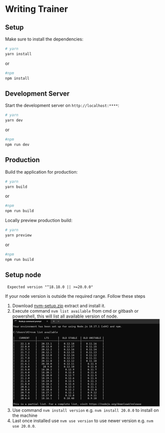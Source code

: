 # Writing Trainer

## Setup

Make sure to install the dependencies:

```bash
# yarn
yarn install
```

or

```bash
#npm
npm install
```

## Development Server

Start the development server on `http://localhost:****`:

```bash
# yarn
yarn dev
```

or

```bash
#npm
npm run dev
```

## Production

Build the application for production:

```bash
# yarn
yarn build
```

or

```bash
#npm
npm run build
```

Locally preview production build:

```bash
# yarn
yarn preview
```

or

```bash
#npm
npm run build
```

## Setup node

` Expected version "^18.18.0 || >=20.0.0"`

If your node version is outside the required range.
Follow these steps

1. Download [nvm-setup.zip](https://github.com/coreybutler/nvm-windows/releases/download/1.1.7/nvm-setup.zip) extract and install it.
2. Execute command `nvm list available` from cmd or gitbash or powershell, this will list all available version of node.
   ![img.png](img.png)
3. Use command `nvm install version` e.g. `nvm install 20.0.0` to install on the machine
4. Last once installed use `nvm use version` to use newer version e.g. `nvm use 20.0.0`.
